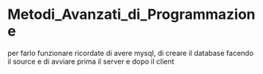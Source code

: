 # Metodi_Avanzati_di_Programmazione

per farlo funzionare ricordate di avere mysql, di creare il database facendo il source e di avviare prima il server e dopo il client
